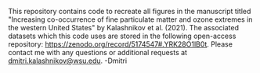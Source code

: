 This repository contains code to recreate all figures in the manuscript titled "Increasing co-occurrence of fine particulate matter 
and ozone extremes in the western United States" by Kalashnikov et al. (2021). The associated datasets which this code uses are stored
in the following open-access repository: https://zenodo.org/record/5174547#.YRK28O1lB0t. Please contact me with any questions or additional requests at
dmitri.kalashnikov@wsu.edu. -Dmitri
